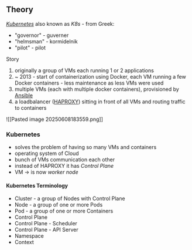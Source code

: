 ## Theory

 [_Kubernetes_](https://en.wikipedia.org/wiki/Kubernetes) also known as _K8s_ - from Greek:
 
 - "governor" - guverner
 - "helmsman" - kormidelnik
 - "pilot" - pilot

Story

1. originally a group of VMs each running 1 or 2 applications
2. ~ 2013 - start of containerization using Docker, each VM running a few Docker containers - less maintenance as less VMs were used
3. multiple VMs (each with multiple docker containers), provisioned by [Ansible](https://docs.ansible.com/ansible/latest/index.html)
4. a loadbalancer ([HAPROXY](https://www.haproxy.org/)) sitting in front of all VMs and routing traffic to containers

![[Pasted image 20250608183559.png]]

### Kubernetes

- solves the problem of having so many VMs and containers
- operating system of Cloud
- bunch of VMs communication each other
- instead of HAPROXY it has _Control Plane_
- VM -> is now _worker node_


#### Kubernetes Terminology

- Cluster - a group of Nodes with Control Plane
- Node - a group of one or more Pods
- Pod - a group of one or more Containers
- Control Plane
- Control Plane - Scheduler
- Control Plane - API Server
- Namespace
- Context